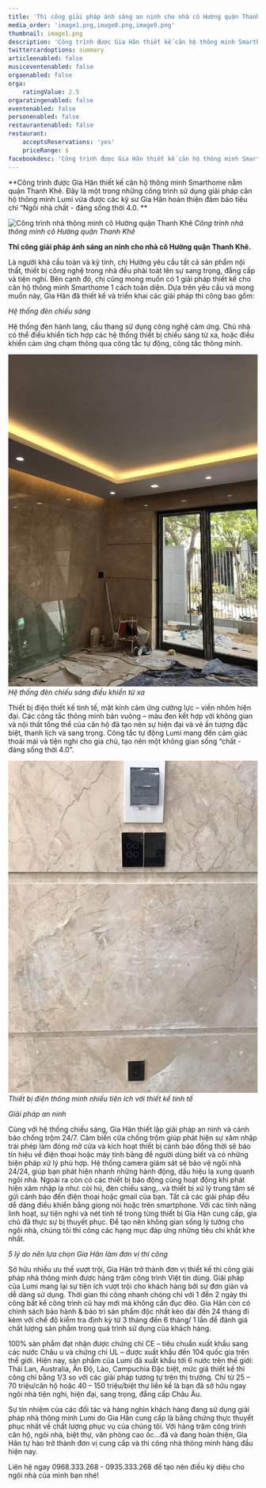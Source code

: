 ```yaml
---
title: 'Thi công giải pháp ánh sáng an ninh cho nhà cô Hường quận Thanh Khê'
media_order: 'image1.png,image8.png,image9.png'
thumbnail: image1.png
description: 'Công trình được Gia Hân thiết kế căn hộ thông minh Smarthome nằm quận Thanh Khê. Đây là một trong những công trình sử dụng giải pháp căn hộ thông minh Lumi vừa được các kỹ sư Gia Hân hoàn thiện đảm bảo tiêu chí “Ngôi nhà chất - đáng sống thời 4.0.'
twittercardoptions: summary
articleenabled: false
musiceventenabled: false
orgaenabled: false
orga:
    ratingValue: 2.5
orgaratingenabled: false
eventenabled: false
personenabled: false
restaurantenabled: false
restaurant:
    acceptsReservations: 'yes'
    priceRange: $
facebookdesc: 'Công trình được Gia Hân thiết kế căn hộ thông minh Smarthome nằm quận Thanh Khê. Đây là một trong những công trình sử dụng giải pháp căn hộ thông minh Lumi vừa được các kỹ sư Gia Hân hoàn thiện đảm bảo tiêu chí “Ngôi nhà chất - đáng sống thời 4.0.'
---
```


**Công trình được Gia Hân thiết kế căn hộ thông minh Smarthome nằm quận Thanh Khê. Đây là một trong những công trình sử dụng giải pháp căn hộ thông minh Lumi vừa được các kỹ sư Gia Hân hoàn thiện đảm bảo tiêu chí “Ngôi nhà chất - đáng sống thời 4.0. **

![Công trình nhà thông minh cô Hường quận Thanh Khê
](image1.png)
_Công trình nhà thông minh cô Hường quận Thanh Khê_

**Thi công giải pháp ánh sáng an ninh cho nhà cô Hường quận Thanh Khê.**

Là người khá cầu toàn và kỹ tính, chị Hường yêu cầu tất cả sản phẩm nội thất, thiết bị công nghệ trong nhà đều phải toát lên sự sang trọng, đẳng cấp và tiện nghi. Bên cạnh đó, chị cũng mong muốn có 1 giải pháp thiết kế cho căn hộ thông minh Smarthome 1 cách toàn diện. Dựa trên yêu cầu và mong muốn này, Gia Hân đã thiết kế và triển khai các giải pháp thi công bao gồm:

_Hệ thống đèn chiếu sáng_

Hệ thống đèn hành lang, cầu thang sử dụng công nghệ cảm ứng. Chủ nhà có thể điều khiển tích hợp các hệ thống thiết bị chiếu sáng từ xa, hoặc điều khiển cảm ứng chạm thông qua công tắc tự động, công tắc thông minh.

![](image9.png)
_Hệ thống đèn chiếu sáng điều khiển từ xa_

Thiết bị điện thiết kế tinh tế, mặt kính cảm ứng cường lực – viền nhôm hiện đại. Các công tắc thông minh bản vuông – màu đen kết hợp với không gian và nội thất tổng thể của căn hộ đã tạo nên sự hiện đại và vẻ ấn tượng đặc biệt, thanh lịch và sang trọng. Công tắc tự động Lumi mang đến cảm giác thoải mái và tiện nghi cho gia chủ, tạo nên một không gian sống “chất - đáng sống thời 4.0”.

![](image8.png)
_Thiết bị điện thông minh nhiều tiện ích với thiết kế tinh tế_

_Giải pháp an ninh_

Cùng với hệ thống chiếu sáng, Gia Hân thiết lập giải pháp an ninh và cảnh báo chống trộm 24/7. Cảm biến cửa chống trộm giúp phát hiện sự xâm nhập trái phép làm đóng mở cửa và kích hoạt thiết bị cảnh báo đồng thời sẽ báo tín hiệu về điện thoại hoặc máy tính bảng để người dùng biết và có những biện pháp xử lý phù hợp. Hệ thống camera giám sát sẽ bảo vệ ngôi nhà 24/24, giúp bạn phát hiện nhanh những hành động, dấu hiệu lạ xung quanh ngôi nhà. Ngoài ra còn có các thiết bị báo động cùng hoạt động khi phát hiện xâm nhập lạ như: còi hú, đèn chiếu sáng,..và thiết bị xử lý trung tâm sẽ gửi cảnh báo đến điện thoại hoặc gmail của bạn.
Tất cả các giải pháp đều dễ dàng điều khiển bằng giọng nói hoặc trên smartphone. Với các tính năng linh hoạt, sự tiện nghi và nét tinh tế trong từng thiết bị Gia Hân cung cấp, gia chủ đã thực sự bị thuyết phục. Để tạo nên không gian sống lý tưởng cho ngôi nhà, chúng tôi thi công các hạng mục đáp ứng những tiêu chí khắt khe nhất.

_5 lý do nên lựa chọn Gia Hân làm đơn vị thi công_

Sở hữu nhiều ưu thế vượt trội, Gia Hân trở thành đơn vị thiết kế thi công giải pháp nhà thông minh được hàng trăm công trình Việt tin dùng.
Giải pháp của Lumi mang lại sự tiện ích vượt trội cho khách hàng bởi sự đơn giản và dễ dàng sử dụng. Thời gian thi công nhanh chóng chỉ với 1 đến 2 ngày thi công bất kể công trình cũ hay mới mà không cần đục đẽo.
Gia Hân còn có chính sách bảo hành & bảo trì sản phẩm độc nhất kéo dài đến 24 tháng đi kèm với chế độ kiểm tra định kỳ từ 3 tháng đến 6 tháng/ 1 lần để đánh giá chất lượng sản phẩm trong quá trình sử dụng của khách hàng.

100% sản phẩm đạt nhận được chứng chỉ CE – tiêu chuẩn xuất khẩu sang các nước Châu  u và chứng chỉ UL – được xuất khẩu đến 104 quốc gia trên thế giới. Hiện nay, sản phẩm của Lumi đã xuất khẩu tới 6 nước trên thế giới: Thái Lan, Australia, Ấn Độ, Lào, Campuchia Đặc biệt, mức giá thiết kế thi công chỉ bằng 1/3 so với các giải pháp tương tự trên thị trường. Chỉ từ 25 – 70 triệu/căn hộ hoặc 40 – 150 triệu/biệt thự liền kề là bạn đã sở hữu ngay ngôi nhà tiện nghi, hiện đại, sang trọng, đẳng cấp Châu  Âu.

Sự tín nhiệm của các đối tác và hàng nghìn khách hàng đang sử dụng giải pháp nhà thông minh Lumi do Gia Hân cung cấp là bằng chứng thực thuyết phục nhất về chất lượng phục vụ của chúng tôi. Với hàng trăm công trình căn hộ, ngôi nhà, biệt thự, văn phòng cao ốc...đã và đang hoàn thiện, Gia Hân tự hào trở thành đơn vị cung cấp và thi công nhà thông minh hàng đầu hiện nay.

Liên hệ ngay 0968.333.268 - 0935.333.268 để tạo nên điều kỳ diệu cho ngôi nhà của mình bạn nhé! 





